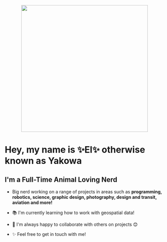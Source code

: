 <p align="center">
		<img width="400px" src="https://yakowa.com/assets/media/yakowa.png" alt="">
</p>


# Hey, my name is ✨El✨ otherwise known as Yakowa



## I'm a Full-Time Animal Loving Nerd

- Big nerd working on a range of projects in areas such as **programming, robotics, science, graphic design, photography, design and transit, aviation and more!**

- 📚 I'm currently learning how to work with geospatial data!
- 🍹 I'm always happy to collaborate with others on projects 😊
- ✨ Feel free to get in touch with me!
